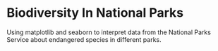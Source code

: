 # Biodiversity In National Parks
Using matplotlib and seaborn to interpret data from the National Parks Service about endangered species in different parks.
